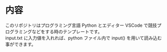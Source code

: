 # 内容
このリポジトリはプログラミング言語 Python とエディター VSCode で競技プログラミングなどをする時のテンプレートです。  
input.txt に入力値を入れれば、python ファイル内で input() を用いて読み込む事ができます。